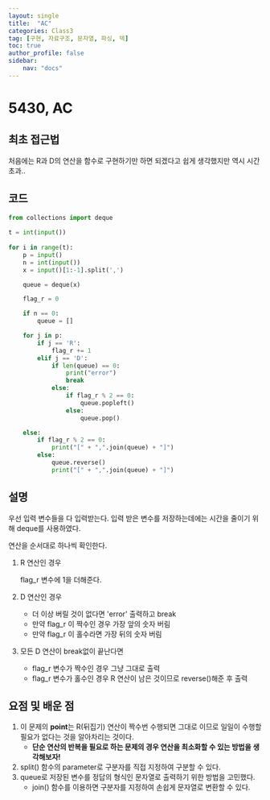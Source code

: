 ```yaml
---
layout: single
title:  "AC"
categories: Class3
tag: [구현, 자료구조, 문자열, 파싱, 덱]
toc: true
author_profile: false
sidebar: 
    nav: "docs"
---
```


# 5430, AC

## 최초 접근법

처음에는 R과 D의 연산을 함수로 구현하기만 하면 되겠다고 쉽게 생각했지만 역시 시간초과..

## 코드

```python
from collections import deque
 
t = int(input())
 
for i in range(t):
    p = input()
    n = int(input())
    x = input()[1:-1].split(',')

    queue = deque(x)

    flag_r = 0

    if n == 0:
        queue = []

    for j in p:
        if j == 'R':
            flag_r += 1
        elif j == 'D':
            if len(queue) == 0:
                print("error")
                break
            else:
                if flag_r % 2 == 0:
                    queue.popleft()
                else:
                    queue.pop()

    else:
        if flag_r % 2 == 0:
            print("[" + ",".join(queue) + "]")
        else:
            queue.reverse()
            print("[" + ",".join(queue) + "]")
```

## 설명

우선 입력 변수들을 다 입력받는다. 입력 받은 변수를 저장하는데에는 시간을 줄이기 위해 deque를 사용하였다. 

연산을 순서대로 하나씩 확인한다.

1) R 연산인 경우

   flag_r 변수에 1을 더해준다.

2) D 연산인 경우

   - 더 이상 버릴 것이 없다면 'error' 출력하고 break
   - 만약 flag_r 이 짝수인 경우 가장 앞의 숫자 버림
   - 만약 flag_r 이 홀수라면 가장 뒤의 숫자 버림

3) 모든 D 연산이 break없이 끝난다면

   - flag_r 변수가 짝수인 경우 그냥 그대로 출력
   - flag_r 변수가 홀수인 경우 R 연산이 남은 것이므로 reverse()해준 후 출력

## 요점 및 배운 점

1. 이 문제의 **point**는 R(뒤집기) 연산이 짝수번 수행되면 그대로 이므로 일일이 수행할 필요가 없다는 것을 알아차리는 것이다. 
   - **단순 연산의 반복을 필요로 하는 문제의 경우 연산을 최소화할 수 있는 방법을 생각해보자!**
2. split() 함수의 parameter로 구분자를 직접 지정하여 구분할 수 있다.
3. queue로 저장된 변수를 정답의 형식인 문자열로 출력하기 위한 방법을 고민했다. 
   - join() 함수를 이용하면 구분자를 지정하여 손쉽게 문자열로 변환할 수 있다. 


